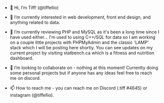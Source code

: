 - 👋 Hi, I’m Tiff! (@tiffellio)

- 👀 I’m currently interested in web development, front end design, and anything related to data. 

- 🌱 I’m currently reviewing PHP and MySQL as it's been a long time since I have used either... I'm used to using C++/SQL for data so I am working 
on a couple little projects with PHPMyAdmin and the classic 'LAMP' stack which I will be posting here shortly. You can see updates on my current project by visiting
statbench.ca which is a fitness and nutrition dashboard.

- 💞️ I’m looking to collaborate on - nothing at this moment! Currenlty doing some personal projects but if anyone has any ideas feel free to reach me on discord.

- 📫 How to reach me - you can reach me on Discord (.tiff #4645) or instagram (@tiffellio).

